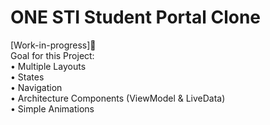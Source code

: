 # ONE STI Student Portal Clone
[Work-in-progress]🚧<br>
Goal for this Project:<br>
 • Multiple Layouts<br>
 • States<br>
 • Navigation<br>
 • Architecture Components (ViewModel & LiveData)<br>
 • Simple Animations
